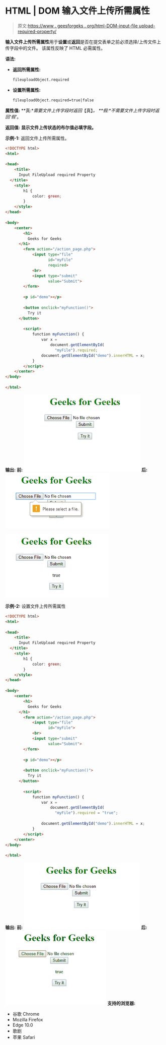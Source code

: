 # HTML | DOM 输入文件上传所需属性

> 原文:[https://www . geesforgeks . org/html-DOM-input-file upload-required-property/](https://www.geeksforgeeks.org/html-dom-input-fileupload-required-property/)

**输入文件上传所需属性**用于**设置**或**返回**是否在提交表单之前必须选择/上传文件上传字段中的文件。
该属性反映了 HTML 必需属性。

**语法:**

*   **返回所需属性:**

    ```html
    fileuploadObject.required
    ```

*   **设置所需属性:**

    ```html
    fileuploadObject.required=true|false
    ```

**属性值:**
**真:**需要文件上传字段时返回*【真】*。
**假:**不需要文件上传字段时返回*‘假’*。

**返回值:** **显示文件上传状态的布尔值必填字段。**

**示例-1:** 返回文件上传所需属性。

```html
<!DOCTYPE html>
<html>

<head>
    <title>
      Input FileUpload required Property
  </title>
    <style>
        h1 {
            color: green;
        }
    </style>
</head>

<body>
    <center>
        <h1>
          Geeks for Geeks
      </h1>
        <form action="/action_page.php">
            <input type="file"
                   id="myFile"
                   required>
            <br>
            <input type="submit" 
                   value="Submit">
        </form>

        <p id="demo"></p>

        <button onclick="myFunction()">
          Try it
      </button>

        <script>
            function myFunction() {
                var x = 
                    document.getElementById(
                      "myFile").required;
                document.getElementById("demo").innerHTML = x;
            }
        </script>
    </center>
</body>

</html>
```

**输出:**
**前:**
![](img/45709fbc5cdc8eba054a640c83b17724.png)
**后:**
![](img/969677be83b35ed7438265903154badf.png)

![](img/21a9b17e85f5be7cb930f7e9d48142ae.png)

**示例-2:** 设置文件上传所需属性

```html
<!DOCTYPE html>
<html>

<head>
    <title>
      Input FileUpload required Property
  </title>
    <style>
        h1 {
            color: green;
        }
    </style>
</head>

<body>
    <center>
        <h1>
          Geeks for Geeks
      </h1>
        <form action="/action_page.php">
            <input type="file"
                   id="myFile">
            <br>
            <input type="submit" 
                   value="Submit">
        </form>

        <p id="demo"></p>

        <button onclick="myFunction()">
          Try it
      </button>

        <script>
            function myFunction() {
                var x =
                    document.getElementById(
                      "myFile").required = "true";

                document.getElementById("demo").innerHTML = x;
            }
        </script>
    </center>
</body>

</html>
```

**输出:**
**前:**
![](img/6e9be0d89f704209776244d957f3141b.png)
**后:**
![](img/99a1fafc7ac303f61ddc7d9cad7f3b1e.png)
**支持的浏览器:**

*   谷歌 Chrome
*   Mozilla Firefox
*   Edge 10.0
*   歌剧
*   苹果 Safari